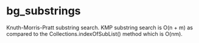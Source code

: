 # bg_substrings
Knuth-Morris-Pratt substring search. KMP substring search is O(n + m) as compared to the 
Collections.indexOfSubList() method which is O(nm).



